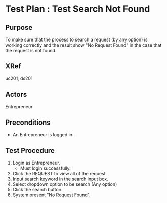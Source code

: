 Test Plan : Test Search Not Found
=================================

## Purpose

To make sure that the process to search a request (by any option) is working correctly and the result show "No Request Found" in the case that the request is not found.

## XRef

uc201, ds201

## Actors

Entrepreneur

## Preconditions

* An Entrepreneur is logged in.

## Test Procedure

1. Login as Entrepreneur.
	* Must login successfully.
2. Click the REQUEST to view all of the request.
3. Input search keyword in the search input box.
4. Select dropdown option to be search (Any option)
5. Click the search button.
6. System present "No Request Found".
